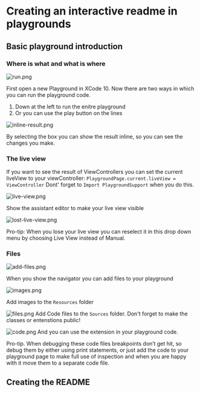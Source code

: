 # Creating an interactive readme in playgrounds

## Basic playground introduction

### Where is what and what is where
![run.png](run.png)

First open a new Playground in XCode 10. Now there are two ways in which you can run the playground code. 
1.  Down at the left to run the enitre playground
2. Or you can use the play button on the lines

![inline-result.png](inline-result.png)

By selecting the box you can show the result inline, so you can see the changes you make.

### The live view
If you want to see the result of ViewControllers you can set the current liveView to your viewController:
`PlaygroundPage.current.liveView = ViewController`
Dont' forget to `Import PlaygroundSupport` when you do this.

![live-view.png](live-view.png)

Show the assistant editor to make your live view visible

![lost-live-view.png](lost-live-view.png)

Pro-tip: When you lose your live view you can reselect it in this drop down menu by choosing Live View instead of Manual.

### Files
![add-files.png](add-files.png)

When you show the navigator you can add files to your playground

![images.png](images.png)

Add images to the `Resources` folder

![files.png](files.png)
Add Code files to the `Sources` folder. Don't forget to make the classes or entenstions public!

![code.png](code.png)
And you can use the extension in your playground code.

Pro-tip. When debugging these code files breakpoints don’t get hit, so debug them by either using print statements, or just add the code to your playground page to make full use of inspection and when you are happy with it move them to a separate code file.

## Creating the README



